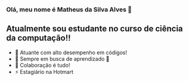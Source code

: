 ### Olá, meu nome é Matheus da Silva Alves 👋

## Atualmente sou estudante no curso de ciência da computação!!

- 🔭 Atuante com alto desempenho em códigos!
- 🌱 Sempre em busca de aprendizado 🤣
- 👯 Colaboração é tudo!
- ⚡ Estagiário na Hotmart



<br />
